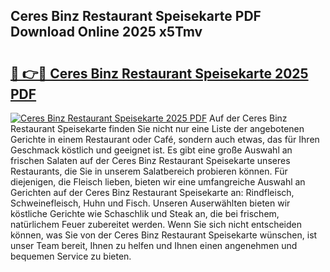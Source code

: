 ## Ceres Binz Restaurant Speisekarte PDF Download Online 2025 x5Tmv

# <h2><a href="http://gc8mhb.nevu.top/?p=Ceres+Binz+Restaurant+Speisekarte">🔗 👉🔴 Ceres Binz Restaurant Speisekarte 2025 PDF</a></h2>

[![Ceres Binz Restaurant Speisekarte 2025 PDF](https://i.imgur.com/dBaPXMq.png)](http://gc8mhb.nevu.top/?p=Ceres+Binz+Restaurant+Speisekarte)
Auf der Ceres Binz Restaurant Speisekarte finden Sie nicht nur eine Liste der angebotenen Gerichte in einem Restaurant oder Café, sondern auch etwas, das für Ihren Geschmack köstlich und geeignet ist. Es gibt eine große Auswahl an frischen Salaten auf der Ceres Binz Restaurant Speisekarte unseres Restaurants, die Sie in unserem Salatbereich probieren können. Für diejenigen, die Fleisch lieben, bieten wir eine umfangreiche Auswahl an Gerichten auf der Ceres Binz Restaurant Speisekarte an: Rindfleisch, Schweinefleisch, Huhn und Fisch. Unseren Auserwählten bieten wir köstliche Gerichte wie Schaschlik und Steak an, die bei frischem, natürlichem Feuer zubereitet werden. Wenn Sie sich nicht entscheiden können, was Sie von der Ceres Binz Restaurant Speisekarte wünschen, ist unser Team bereit, Ihnen zu helfen und Ihnen einen angenehmen und bequemen Service zu bieten.
